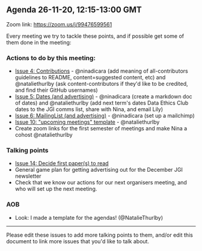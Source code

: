 ## Agenda 26-11-20, 12:15-13:00 GMT

Zoom link: https://zoom.us/j/99476599561

Every meeting we try to tackle these points, and if possible get some of them done in the meeting:

### Actions to do by this meeting:
- [Issue 4: Contributions](https://github.com/very-good-science/data-ethics-club/issues/4) - @ninadicara (add meaning of all-contributors guidelines to README, content=suggested content, etc) and @nataliethurlby (ask content-contributors if they'd like to be credited, and find their GitHub usernames)
- [Issue 5: Dates (and advertising)](https://github.com/very-good-science/data-ethics-club/issues/5) - @ninadicara (create a markdown doc of dates) and @nataliethurlby (add next term's dates Data Ethics Club dates to the JGI comms list, share with Nina, and email Lily)
- [Issue 6: MailingList (and advertising)](https://github.com/very-good-science/data-ethics-club/issues/6) - @ninadicara (set up a mailchimp)
- [Issue 10: "upcoming meetings" template](https://github.com/very-good-science/data-ethics-club/issues/10) - @nataliethurlby
- Create zoom links for the first semester of meetings and make Nina a cohost @nataliethurlby

### Talking points
- [Issue 14: Decide first paper(s) to read](https://github.com/very-good-science/data-ethics-club/issues/14)
- General game plan for getting advertising out for the December JGI newsletter
- Check that we know our actions for our next organisers meeting, and who will set up the next meeting.

### AOB
* Look: I made a template for the agendas! (@NatalieThurlby)

---
Please edit these issues to add more talking points to them, and/or edit this document to link more issues that you'd like to talk about.
